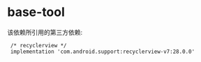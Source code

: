 # base-tool

该依赖所引用的第三方依赖:

     /* recyclerview */
     implementation 'com.android.support:recyclerview-v7:28.0.0'
     
